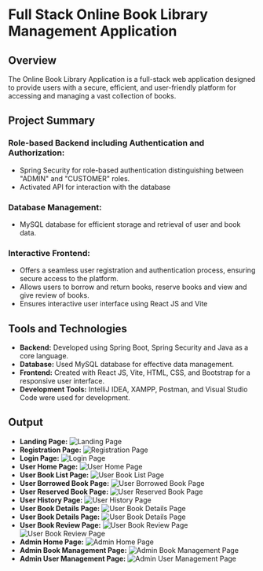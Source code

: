 # Full Stack Online Book Library Management Application

## Overview

The Online Book Library Application is a full-stack web application designed to provide users with a secure, efficient, and user-friendly platform for accessing and managing a vast collection of books.

## Project Summary

### **Role-based Backend including Authentication and Authorization:**
- Spring Security for role-based authentication distinguishing between "ADMIN" and "CUSTOMER" roles.
- Activated API for interaction with the database

### **Database Management:**
- MySQL database for efficient storage and retrieval of user and book data.

### **Interactive Frontend:**
- Offers a seamless user registration and authentication process, ensuring secure access to the platform.
- Allows users to borrow and return books, reserve books and view and give review of books.
- Ensures interactive user interface using React JS and Vite


## Tools and Technologies

- **Backend:** Developed using Spring Boot, Spring Security and Java as a core language.
- **Database:** Used MySQL database for effective data management.
- **Frontend:** Created with React JS, Vite, HTML, CSS, and Bootstrap for a responsive user interface.
- **Development Tools:** IntelliJ IDEA, XAMPP, Postman, and Visual Studio Code were used for development.

## Output

- **Landing Page:** ![Landing Page](https://github.com/Sirajam-Munira/Full-stack-library-management-application/blob/main/Front-end%20outlook/landingPage.JPG)
- **Registration Page:** ![Registration Page](https://github.com/Sirajam-Munira/Full-stack-library-management-application/blob/main/Front-end%20outlook/registerPage.JPG)
- **Login Page:** ![Login Page](https://github.com/Sirajam-Munira/Full-stack-library-management-application/blob/main/Front-end%20outlook/loginPage.JPG)
- **User Home Page:** ![User Home Page](https://github.com/Sirajam-Munira/Full-stack-library-management-application/blob/main/Front-end%20outlook/userHomePage.JPG)
- **User Book List Page:** ![User Book List Page](https://github.com/Sirajam-Munira/Full-stack-library-management-application/blob/main/Front-end%20outlook/userBookListPage.JPG)
- **User Borrowed Book Page:** ![User Borrowed Book Page](https://github.com/Sirajam-Munira/Full-stack-library-management-application/blob/main/Front-end%20outlook/userBorrowedBookPage.JPG)
- **User Reserved Book Page:** ![User Reserved Book Page](https://github.com/Sirajam-Munira/Full-stack-library-management-application/blob/main/Front-end%20outlook/userReservedBookPage.JPG)
- **User History Page:** ![User History Page](https://github.com/Sirajam-Munira/Full-stack-library-management-application/blob/main/Front-end%20outlook/userHistoryPage.JPG)
- **User Book Details Page:** ![User Book Details Page](https://github.com/Sirajam-Munira/Full-stack-library-management-application/blob/main/Front-end%20outlook/userBookDetailsPage.JPG)
- **User Book Details Page:** ![User Book Details Page](https://github.com/Sirajam-Munira/Full-stack-library-management-application/blob/main/Front-end%20outlook/userBookDetailsPage2.JPG)
- **User Book Review Page:** ![User Book Review Page](https://github.com/Sirajam-Munira/Full-stack-library-management-application/blob/main/Front-end%20outlook/userBookReviewPage1.JPG)
![User Book Review Page](https://github.com/Sirajam-Munira/Full-stack-library-management-application/blob/main/Front-end%20outlook/userBookReviewPage2.JPG)
- **Admin Home Page:** ![Admin Home Page](https://github.com/Sirajam-Munira/Full-stack-library-management-application/blob/main/Front-end%20outlook/adminHomePage.JPG)
- **Admin Book Management Page:** ![Admin Book Management Page](https://github.com/Sirajam-Munira/Full-stack-library-management-application/blob/main/Front-end%20outlook/adminBookManagePage.JPG)
- **Admin User Management Page:** ![Admin User Management Page](https://github.com/Sirajam-Munira/Full-stack-library-management-application/blob/main/Front-end%20outlook/adminUserManagePage.JPG)

